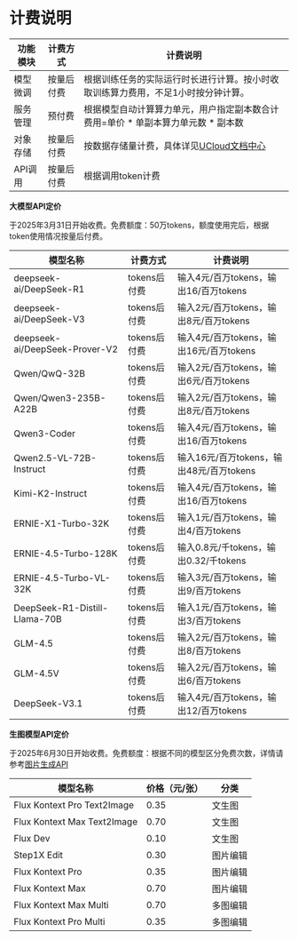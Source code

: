 # **计费说明**



| **功能模块** | **计费方式** | **计费说明**                                                 |
| ------------ | ------------ | ------------------------------------------------------------ |
| 模型微调     | 按量后付费   | 根据训练任务的实际运行时长进行计算。按小时收取训练算力费用，不足1小时按分钟计算。 |
| 服务管理     | 预付费       | 根据模型自动计算算力单元，用户指定副本数合计费用=单价 * 单副本算力单元数 * 副本数 |
| 对象存储     | 按量后付费       | 按数据存储量计费，具体详见[UCloud文档中心](https://docs.ucloud.cn/ufile/bill/new) |
| API调用     | 按量后付费       | 根据调用token计费 |



**大模型API定价**

于2025年3月31日开始收费。免费额度：50万tokens，额度使用完后，根据token使用情况按量后付费。


| **模型名称** | **计费方式** | **计费说明**                                                 |
| ------------ | ------------ | ------------------------------------------------------------ |
| deepseek-ai/DeepSeek-R1 | tokens后付费   |输入4元/百万tokens，输出16/百万tokens |
| deepseek-ai/DeepSeek-V3     | tokens后付费   |输入2元/百万tokens，输出8元/百万tokens |
| deepseek-ai/DeepSeek-Prover-V2 | tokens后付费   |输入4元/百万tokens，输出16元/百万tokens |
| Qwen/QwQ-32B         | tokens后付费   |输入2元/百万tokens，输出6元/百万tokens |
| Qwen/Qwen3-235B-A22B | tokens后付费   |输入2元/百万tokens，输出8元/百万tokens |
| Qwen3-Coder | tokens后付费   |输入4元/百万tokens，输出16/百万tokens |
| Qwen2.5-VL-72B-Instruct | tokens后付费   |输入16元/百万tokens，输出48元/百万tokens |
| Kimi-K2-Instruct | tokens后付费   |输入4元/百万tokens，输出16/百万tokens |
| ERNIE-X1-Turbo-32K | tokens后付费   |输入1元/百万tokens，输出4/百万tokens |
| ERNIE-4.5-Turbo-128K  | tokens后付费   |输入0.8元/千tokens，输出0.32/千tokens |
| ERNIE-4.5-Turbo-VL-32K | tokens后付费   |输入3元/百万tokens，输出9/百万tokens |
| DeepSeek-R1-Distill-Llama-70B | tokens后付费   |输入1元/百万tokens，输出3/百万tokens |
| GLM-4.5 | tokens后付费   |输入2元/百万tokens，输出8/百万tokens |
| GLM-4.5V | tokens后付费   |输入2元/百万tokens，输出6/百万tokens |
| DeepSeek-V3.1 | tokens后付费   |输入4元/百万tokens，输出12/百万tokens |


**生图模型API定价**

于2025年6月30日开始收费。免费额度：根据不同的模型区分免费次数，详情请参考[图片生成API](https://docs.ucloud.cn/modelverse/api_doc/image-generation)

| 模型名称                        | 价格（元/张） | 分类     |
|----------------------------------|-----------|----------|
| Flux Kontext Pro Text2Image      | 0.35      | 文生图   |
| Flux Kontext Max Text2Image      | 0.70      | 文生图   |
| Flux Dev                         | 0.10      | 文生图   |
| Step1X Edit                      | 0.30      | 图片编辑 |
| Flux Kontext Pro                 | 0.35      | 图片编辑 |
| Flux Kontext Max                 | 0.70      | 图片编辑 |
| Flux Kontext Max Multi           | 0.70      | 多图编辑 |
| Flux Kontext Pro Multi           | 0.35      | 多图编辑 |
